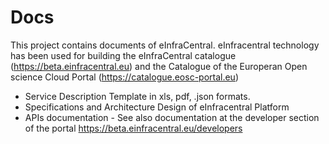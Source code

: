 # Docs
This project contains documents of eInfraCentral. eInfracentral technology has been used for building the eInfraCentral catalogue (https://beta.einfracentral.eu) and the Catalogue of the Europeran Open science Cloud Portal (https://catalogue.eosc-portal.eu) 

- Service Description Template in xls, pdf, .json formats.
- Specifications and Architecture Design of eInfracentral Platform
- APIs documentation - See also documentation at the developer section of the portal https://beta.einfracentral.eu/developers




